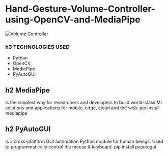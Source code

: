 # Hand-Gesture-Volume-Controller-using-OpenCV-and-MediaPipe
![Volume Controller](https://github.com/rahulbaburaj1/Hand-Gesture-Volume-Controller-using-OpenCV-and-MediaPipe/assets/44516492/78835fc8-e204-4340-9817-12b981f4cab4)

### h3 TECHNOLOGIES USED
*  Python
*  OpenCV
*  MediaPipe
*  PyAutoGUI
## h2 MediaPipe
  is the simplest way for researchers and developers to build world-class ML solutions and applications for mobile, edge, cloud and the web.
  pip install mediapipe
## h2 PyAutoGUI 
is a cross-platform GUI automation Python module for human beings. Used to programmatically control the mouse & keyboard.
  pip install pyautogui
